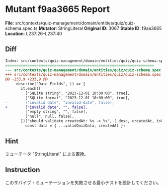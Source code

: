 # Mutant f9aa3665 Report

**File**: src/contexts/quiz-management/domain/entities/quiz/quiz-schema.spec.ts
**Mutator**: StringLiteral
**Original ID**: 3067
**Stable ID**: f9aa3665
**Location**: L237:26–L237:40

## Diff

```diff
Index: src/contexts/quiz-management/domain/entities/quiz/quiz-schema.spec.ts
===================================================================
--- src/contexts/quiz-management/domain/entities/quiz/quiz-schema.spec.ts	original
+++ src/contexts/quiz-management/domain/entities/quiz/quiz-schema.spec.ts	mutated #3067
@@ -233,9 +233,9 @@
     describe("Date Fields", () => {
       it.each([
         ["SQLite string", "2023-12-01 10:00:00", true],
         ["SQLite format", "2023-12-01 10:00:00", true],
-        ["invalid date", "invalid-date", false],
+        ["invalid date", "", false],
         ["empty string", "", false],
         ["null", null, false],
       ])("should validate createdAt: %s -> %s", (_desc, createdAt, isValid) => {
         const data = { ...validQuizData, createdAt };
```

## Hint

ミューテータ "StringLiteral" による置換。

## Instruction

このサバイブ・ミューテーションを失敗させる最小テストを設計してください。
